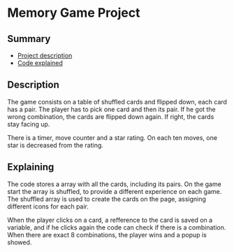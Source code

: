 # Memory Game Project

## Summary

* [Project description](#description)
* [Code explained](#explaining)

## Description

The game consists on a table of shuffled cards and flipped down, each card has a pair. The player has to pick one card and then its pair.
If he got the wrong combination, the cards are flipped down again. If right, the cards stay facing up.

There is a timer, move counter and a star rating.
On each ten moves, one star is decreased from the rating.

## Explaining

The code stores a array with all the cards, including its pairs.
On the game start the array is shuffled, to provide a different experience on each game.
The shuffled array is used to create the cards on the page, assigning different icons for each pair.

When the player clicks on a card, a refference to the card is saved on a variable, and if he clicks again the code can check if there is a combination.
When there are exact 8 combinations, the player wins and a popup is showed.